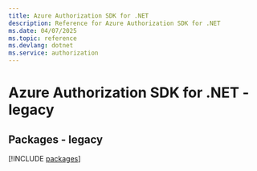 ```yaml
---
title: Azure Authorization SDK for .NET
description: Reference for Azure Authorization SDK for .NET
ms.date: 04/07/2025
ms.topic: reference
ms.devlang: dotnet
ms.service: authorization
---
```

# Azure Authorization SDK for .NET - legacy
## Packages - legacy
[!INCLUDE [packages](authorization-index.md)]